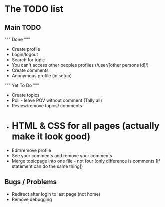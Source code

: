 # The TODO list

## Main TODO
""" Done """
- Create profile
- Login/logout
- Search for topic
- You can't access other peoples profiles (/user/[other persons id]/)
- Create comments
- Anonymous profile (in setup)

""" Yet To Do """
- Create topics
- Poll - leave POV without comment (Tally all)
- Review/remove topics/ comments
- # HTML & CSS for all pages (actually make it look good)
- Edit/remove profile
- See your comments and remove your comments
- Merge topicpage into one file - not four (only difference is comments [if statement can do the same thing])

## Bugs / Problems
- Redirect after login to last page (not home)
- Remove debugging

